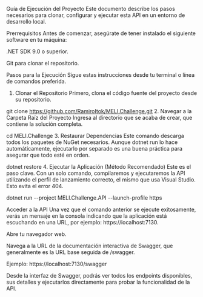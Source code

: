 Guía de Ejecución del Proyecto
Este documento describe los pasos necesarios para clonar, configurar y ejecutar esta API en un entorno de desarrollo local.

Prerrequisitos
Antes de comenzar, asegúrate de tener instalado el siguiente software en tu máquina:

.NET SDK 9.0 o superior.

Git para clonar el repositorio.

Pasos para la Ejecución
Sigue estas instrucciones desde tu terminal o línea de comandos preferida.

1. Clonar el Repositorio
Primero, clona el código fuente del proyecto desde su repositorio.


git clone https://github.com/RamiroItok/MELI.Challenge.git
2. Navegar a la Carpeta Raíz del Proyecto
Ingresa al directorio que se acaba de crear, que contiene la solución completa.

cd MELI.Challenge
3. Restaurar Dependencias
Este comando descarga todos los paquetes de NuGet necesarios. Aunque dotnet run lo hace automáticamente, ejecutarlo por separado es una buena práctica para asegurar que todo esté en orden.

dotnet restore
4. Ejecutar la Aplicación (Método Recomendado)
Este es el paso clave. Con un solo comando, compilaremos y ejecutaremos la API utilizando el perfil de lanzamiento correcto, el mismo que usa Visual Studio. Esto evita el error 404.

dotnet run --project MELI.Challenge.API --launch-profile https

Acceder a la API
Una vez que el comando anterior se ejecute exitosamente, verás un mensaje en la consola indicando que la aplicación está escuchando en una URL, por ejemplo: https://localhost:7130.

Abre tu navegador web.

Navega a la URL de la documentación interactiva de Swagger, que generalmente es la URL base seguida de /swagger.

Ejemplo: https://localhost:7130/swagger

Desde la interfaz de Swagger, podrás ver todos los endpoints disponibles, sus detalles y ejecutarlos directamente para probar la funcionalidad de la API.
